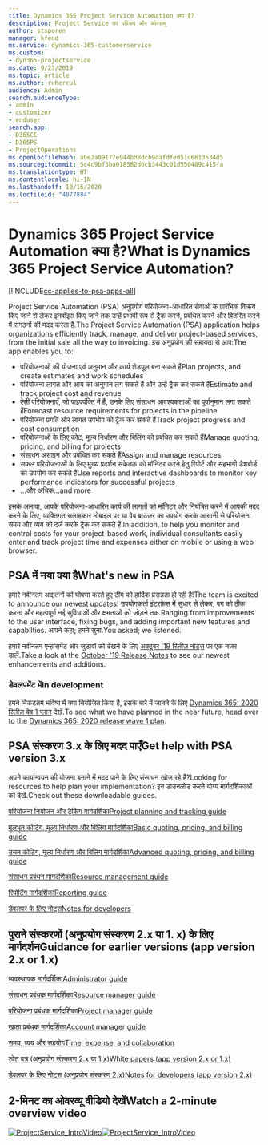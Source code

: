 ```yaml
---
title: Dynamics 365 Project Service Automation क्या है?
description: Project Service का परिचय और ओवरव्यू
author: stsporen
manager: kfend
ms.service: dynamics-365-customerservice
ms.custom:
- dyn365-projectservice
ms.date: 9/23/2019
ms.topic: article
ms.author: ruhercul
audience: Admin
search.audienceType:
- admin
- customizer
- enduser
search.app:
- D365CE
- D365PS
- ProjectOperations
ms.openlocfilehash: a9e2a09177e944bd8dcb9dafdfed51d6613534d5
ms.sourcegitcommit: 5c4c9bf3ba018562d6cb3443c01d550489c415fa
ms.translationtype: HT
ms.contentlocale: hi-IN
ms.lasthandoff: 10/16/2020
ms.locfileid: "4077884"
---
```

# <a name="what-is-dynamics-365-project-service-automation"></a><span data-ttu-id="1a7bf-103">Dynamics 365 Project Service Automation क्या है?</span><span class="sxs-lookup"><span data-stu-id="1a7bf-103">What is Dynamics 365 Project Service Automation?</span></span>

[!INCLUDE[cc-applies-to-psa-apps-all](../includes/cc-applies-to-psa-apps-all.md)]

<span data-ttu-id="1a7bf-104">Project Service Automation (PSA) अनुप्रयोग परियोजना-आधारित सेवाओं के प्रारंभिक विक्रय किए जाने से लेकर इनवॉइस किए जाने तक उन्हें प्रभावी रूप से ट्रैक करने, प्रबंधित करने और वितरित करने में संगठनों की मदद करता है.</span><span class="sxs-lookup"><span data-stu-id="1a7bf-104">The Project Service Automation (PSA) application helps organizations efficiently track, manage, and deliver project-based services, from the initial sale all the way to invoicing.</span></span> <span data-ttu-id="1a7bf-105">इस अनुप्रयोग की सहायता से आप:</span><span class="sxs-lookup"><span data-stu-id="1a7bf-105">The app enables you to:</span></span>

- <span data-ttu-id="1a7bf-106">परियोजनाओं की योजना एवं अनुमान और कार्य शेड्यूल बना सकते हैं</span><span class="sxs-lookup"><span data-stu-id="1a7bf-106">Plan projects, and create estimates and work schedules</span></span>
- <span data-ttu-id="1a7bf-107">परियोजना लागत और आय का अनुमान लग सकते हैं और उन्हें ट्रैक कर सकते हैं</span><span class="sxs-lookup"><span data-stu-id="1a7bf-107">Estimate and track project cost and revenue</span></span>
- <span data-ttu-id="1a7bf-108">ऐसी परियोजनाएँ, जो पाइपपंक्ति में हैं, उनके लिए संसाधन आवश्यकताओं का पूर्वानुमान लगा सकते हैं</span><span class="sxs-lookup"><span data-stu-id="1a7bf-108">Forecast resource requirements for projects in the pipeline</span></span>
- <span data-ttu-id="1a7bf-109">परियोजना प्रगति और लागत उपभोग को ट्रैक कर सकते हैं</span><span class="sxs-lookup"><span data-stu-id="1a7bf-109">Track project progress and cost consumption</span></span>
- <span data-ttu-id="1a7bf-110">परियोजनाओं के लिए कोट, मूल्य निर्धारण और बिलिंग को प्रबंधित कर सकते हैं</span><span class="sxs-lookup"><span data-stu-id="1a7bf-110">Manage quoting, pricing, and billing for projects</span></span>
- <span data-ttu-id="1a7bf-111">संसाधन असाइन और प्रबंधित कर सकते हैं</span><span class="sxs-lookup"><span data-stu-id="1a7bf-111">Assign and manage resources</span></span>
- <span data-ttu-id="1a7bf-112">सफल परियोजनाओं के लिए मुख्य प्रदर्शन संकेतक को मॉनिटर करने हेतु रिपोर्ट और सहभागी डैशबोर्ड का उपयोग कर सकते हैं</span><span class="sxs-lookup"><span data-stu-id="1a7bf-112">Use reports and interactive dashboards to monitor key performance indicators for successful projects</span></span>
- <span data-ttu-id="1a7bf-113">...और अधिक</span><span class="sxs-lookup"><span data-stu-id="1a7bf-113">...and more</span></span>

<span data-ttu-id="1a7bf-114">इसके अलावा, आपके परियोजना-आधारित कार्य की लागतों को मॉनिटर और नियंत्रित करने में आपकी मदद करने के लिए, व्यक्तिगत सलाहकार मोबाइल पर या वेब ब्राउज़र का उपयोग करके आसानी से परियोजना समय और व्यय को दर्ज करके ट्रैक कर सकते हैं.</span><span class="sxs-lookup"><span data-stu-id="1a7bf-114">In addition, to help you monitor and control costs for your project-based work, individual consultants easily enter and track project time and expenses either on mobile or using a web browser.</span></span>

## <a name="whats-new-in-psa"></a><span data-ttu-id="1a7bf-115">PSA में नया क्या है</span><span class="sxs-lookup"><span data-stu-id="1a7bf-115">What's new in PSA</span></span>
<span data-ttu-id="1a7bf-116">हमारे नवीनतम अद्यतनों की घोषणा करते हुए टीम को हार्दिक प्रसन्नता हो रही है!</span><span class="sxs-lookup"><span data-stu-id="1a7bf-116">The team is excited to announce our newest updates!</span></span> <span data-ttu-id="1a7bf-117">उपयोगकर्ता इंटरफ़ेस में सुधार से लेकर, बग को ठीक करना और महत्वपूर्ण नई सुविधाओं और क्षमताओं को जोड़ने तक.</span><span class="sxs-lookup"><span data-stu-id="1a7bf-117">Ranging from improvements to the user interface, fixing bugs, and adding important new features and capabilties.</span></span> <span data-ttu-id="1a7bf-118">आपने कहा; हमने सुना.</span><span class="sxs-lookup"><span data-stu-id="1a7bf-118">You asked; we listened.</span></span>

<span data-ttu-id="1a7bf-119">हमारे नवीनतम एन्हांसमेंट और जुड़ावों को देखने के लिए [अक्टूबर '19 रिलीज़ नोट्स](https://docs.microsoft.com/dynamics365-release-plan/2019wave2/index) पर एक नज़र डालें.</span><span class="sxs-lookup"><span data-stu-id="1a7bf-119">Take a look at the [October '19 Release Notes](https://docs.microsoft.com/dynamics365-release-plan/2019wave2/index) to see our newest enhancements and additions.</span></span>

### <a name="in-development"></a><span data-ttu-id="1a7bf-120">डेवलपमेंट में</span><span class="sxs-lookup"><span data-stu-id="1a7bf-120">In development</span></span>
<span data-ttu-id="1a7bf-121">हमने निकटतम भविष्य में क्या नियोजित किया है, इसके बारे में जानने के लिए [Dynamics 365: 2020 रिलीज़ वेव 1 प्लान](https://docs.microsoft.com/dynamics365-release-plan/2020wave1/index) देखें.</span><span class="sxs-lookup"><span data-stu-id="1a7bf-121">To see what we have planned in the near future, head over to the [Dynamics 365: 2020 release wave 1 plan](https://docs.microsoft.com/dynamics365-release-plan/2020wave1/index).</span></span>

## <a name="get-help-with-psa-version-3x"></a><span data-ttu-id="1a7bf-122">PSA संस्करण 3.x के लिए मदद पाएँ</span><span class="sxs-lookup"><span data-stu-id="1a7bf-122">Get help with PSA version 3.x</span></span>
<span data-ttu-id="1a7bf-123">अपने कार्यान्वयन की योजना बनाने में मदद पाने के लिए संसाधन खोज रहे हैं?</span><span class="sxs-lookup"><span data-stu-id="1a7bf-123">Looking for resources to help plan your implementation?</span></span> <span data-ttu-id="1a7bf-124">इन डाउनलोड करने योग्य मार्गदर्शिकाओं को देखें.</span><span class="sxs-lookup"><span data-stu-id="1a7bf-124">Check out these downloadable guides.</span></span>

 [<span data-ttu-id="1a7bf-125">परियोजना नियोजन और ट्रैकिंग मार्गदर्शिका</span><span class="sxs-lookup"><span data-stu-id="1a7bf-125">Project planning and tracking guide</span></span>](../psa/implementation-guides/project-planning-tracking.md)

 [<span data-ttu-id="1a7bf-126">मूलभूत कोटिंग, मूल्य निर्धारण और बिलिंग मार्गदर्शिका</span><span class="sxs-lookup"><span data-stu-id="1a7bf-126">Basic quoting, pricing, and billing guide</span></span>](../psa/implementation-guides/begin-quoting-pricing-billing.md)

 [<span data-ttu-id="1a7bf-127">उन्नत कोटिंग, मूल्य निर्धारण और बिलिंग मार्गदर्शिका</span><span class="sxs-lookup"><span data-stu-id="1a7bf-127">Advanced quoting, pricing, and billing guide</span></span>](../psa/implementation-guides/adv-quoting-pricing-billing.md)

 [<span data-ttu-id="1a7bf-128">संसाधन प्रबंधन मार्गदर्शिका</span><span class="sxs-lookup"><span data-stu-id="1a7bf-128">Resource management guide</span></span>](../psa/implementation-guides/resource-management-guide.md)

 [<span data-ttu-id="1a7bf-129">रिपोर्टिंग मार्गदर्शिका</span><span class="sxs-lookup"><span data-stu-id="1a7bf-129">Reporting guide</span></span>](../psa/implementation-guides/reporting-guide.md)

 [<span data-ttu-id="1a7bf-130">डेवलपर के लिए नोट्स</span><span class="sxs-lookup"><span data-stu-id="1a7bf-130">Notes for developers</span></span>](../psa/developer-guides/overview-dev-notes-v3.x.md)

## <a name="guidance-for-earlier-versions-app-version-2x-or-1x"></a><span data-ttu-id="1a7bf-131">पुराने संस्करणों (अनुप्रयोग संस्करण 2.x या 1. x) के लिए मार्गदर्शन</span><span class="sxs-lookup"><span data-stu-id="1a7bf-131">Guidance for earlier versions (app version 2.x or 1.x)</span></span>
 [<span data-ttu-id="1a7bf-132">व्यवस्थापक मार्गदर्शिका</span><span class="sxs-lookup"><span data-stu-id="1a7bf-132">Administrator guide</span></span>](../psa/admin-guide.md)

 [<span data-ttu-id="1a7bf-133">संसाधन प्रबंधक मार्गदर्शिका</span><span class="sxs-lookup"><span data-stu-id="1a7bf-133">Resource manager guide</span></span>](../psa/resource-manager-guide.md)

 [<span data-ttu-id="1a7bf-134">परियोजना प्रबंधक मार्गदर्शिका</span><span class="sxs-lookup"><span data-stu-id="1a7bf-134">Project manager guide</span></span>](../psa/project-manager-guide.md)

 [<span data-ttu-id="1a7bf-135">खाता प्रबंधक मार्गदर्शिका</span><span class="sxs-lookup"><span data-stu-id="1a7bf-135">Account manager guide</span></span>](../psa/account-manager-guide.md)

 [<span data-ttu-id="1a7bf-136">समय, व्यय और सहयोग</span><span class="sxs-lookup"><span data-stu-id="1a7bf-136">Time, expense, and collaboration</span></span>](../psa/time-expense-collaboration-guide.md)

 [<span data-ttu-id="1a7bf-137">श्वेत पत्र (अनुप्रयोग संस्करण 2.x या 1.x)</span><span class="sxs-lookup"><span data-stu-id="1a7bf-137">White papers (app version 2.x or 1.x)</span></span>](../psa/white-papers.md)

 [<span data-ttu-id="1a7bf-138">डेवलपर के लिए नोट्स (अनुप्रयोग संस्करण 2.x)</span><span class="sxs-lookup"><span data-stu-id="1a7bf-138">Notes for developers (app version 2.x)</span></span>](../psa/developer-guides/add-custom-qoi-forms-v2.x.md)

 ## <a name="watch-a-2-minute-overview-video"></a><span data-ttu-id="1a7bf-139">2-मिनट का ओवरव्यू वीडियो देखें</span><span class="sxs-lookup"><span data-stu-id="1a7bf-139">Watch a 2-minute overview video</span></span>
 <a name="heroArea"></a> <span data-ttu-id="1a7bf-140">[![ProjectService_IntroVideo](../psa/media/project-service-intro-video.png "ProjectService_IntroVideo")](https://go.microsoft.com/fwlink/p/?LinkId=799457)</span><span class="sxs-lookup"><span data-stu-id="1a7bf-140">[![ProjectService_IntroVideo](../psa/media/project-service-intro-video.png "ProjectService_IntroVideo")](https://go.microsoft.com/fwlink/p/?LinkId=799457)</span></span>


